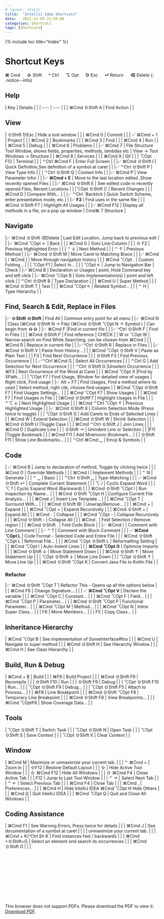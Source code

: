 ```yaml
---
# layout: static
title:  "IntelliJ Idea Shortcuts"
date:   2021-11-03 21:55:00
categories: Shortcuts
tags: [Shortcuts]
---
```


{% include toc title="Index" %}

# Shortcut Keys

**⌘** Cmd &emsp; **⇧** Shift &emsp; **^** Ctrl  &emsp; **⌥** Opt  &emsp; **⎋** Esc  &emsp; **↵** Return &emsp;  **⌫** Delete 
{: .notice--info}


## Help

| Key                              | Details                                                                     |                                   |
| :---                             | :---                                                                        |                                   |
| ⌘Cmd ⇧Shift A                    | Find Action                                                                 |                                   |

## View

| ⇧Shift ⎋Esc                         | Hide a tool window                                                          |                                   |
| ⌘Cmd   0                            | Commit                                                                      |                                   |
| ✅ ⌘Cmd  + 1                        | Project                                                                     |                                   |
| ⌘Cmd   2                            | Bookmarks                                                                   |                                   |
| ⌘Cmd   3                            | Find                                                                        |                                   |
| ⌘Cmd   4                            | Run                                                                         |                                   |
| ⌘Cmd   5                            | Debug                                                                       |                                   |
| ⌘Cmd   6                            | Problems                                                                    |                                   |
|✅  ⌘Cmd  7                          | File Structure Tool Window, shows fields, properties, methods, lambdas etc  | View -> Tool Windows -> Structure |
| ⌘Cmd   8                            | Services                                                                    |                                   |
| ⌘Cmd   9                            | Git                                                                         |                                   |
| ⌥Opt F12                            | Terminal                                                                    |                                   |
| ⌃Ctrl ⌘Cmd F                        | Enter Full Screen                                                           |                                   |
|✅ ⌘Cmd ⇧Shift  I                    | Quick Definition,See definition of a symbol at caret                       |                                   |
|✅ ⌃Ctrl ⇧Shift P                    | View Type Info                                                              |                                   |
| ⌃Ctrl ⇧Shift  Q                   | Context Info                                                                |                                   |
|✅ ⌘Cmd P                              | View Parameter Infor                                                        |                                   |
|✅ **⌘Cmd + E**                      |  Move to the last location edited ,Show recently opened Files               |                                   |
|✅ ⌘Cmd ⇧Shift  E                    | See edited code in recently opened Files, Recent Locations                   |                            |
|⌥Opt ⇧Shift  C                    |     Recent Changes                                                       |                                   |
| ⌘Cmd   D                            | Compare With…                                                               |                                   |
|✅ ⌃Ctrl `Backtick                   | Quick Switch Scheme, enter presentation mode, etc                         |                                   |
|✅ **F3**                            | Find uses in the same file                                                |                                   |
| ⌘Cmd ⇧Shift F7                      | Highlight All Usages                                                        |                                   |
|✅  ⌘Cmd  F12                           | Display all methods in a file, on a pop up window                       | Cmd⌘ 7 Structure                     |

## Navigate   

|✅ ⌘Cmd ⇧Shift ⌫Delete                | Last Edit Location, Jump back to previous edit                             |                                   |
|✅ ⌘Cmd ⌥Opt ←                         | Back                                                                        |                                   |
| ⌘Cmd   G                         | Goto Line:Column                                                            |                                   |
| ⇧   F2                           | Previous Highlighted Error                                                  |                                   |
| ⌃ ↓                              | Next Method                                                                 |                                   |
| ⌃ ↑                              | Previous Method                                                             |                                   |
|✅  ⌘Cmd ⇧Shift  M                | Move Caret to Matching Brace                                                |                                   |
|✅  ⌘Cmd [ / ⌘Cmd ]                  | Move through navigation history                                             |                                   |
| ⌘Cmd ⌥Opt .                      | Custom Folding…                                                             |                                   |
| ⌥Opt F1                          | Select In…                                                                  |                                   |
| ⌥Opt ↖                           | Jump to Navigation Bar                                                      |   Check                                |
|✅ ⌘Cmd B                         | Declaration or Usages                                  | point, Hold Command key and left click                  |
|✅  ⌘Cmd ⌥Opt B                   | Goto Implementation(s)                                                           |  point and left click            |
| ⌃Ctrl ⇧Shift B                    | Type Declaration                                                            |                                   |
| ⌘Cmd U                           | Super Method                                                                |                                   |
| ⌘Cmd ⇧Shift  T                   | Test                                                                        |                                   |
| ⌘Cmd ⌥Opt ↖                      | Related Symbol…                                                             |                                   |
| ⌃ H                              | Type Hierarchy                                                              |                                   |

## Find, Search & Edit, Replace in Files

|✅ **⇧Shift ⇧Shift**                | Find All                               | Common entry point for all menu                                 |
|✅ ⌘Cmd N                           | Class (⌘Cmd ⇧Shift N -> File) (⌘Cmd ⇧Shift ⌥Opt N -> Symbol )               | Can begin from  **⇧⇧**            |
|✅ ⌘Cmd F                             |Find in current file                                                       |                                   |
|✅ ^Ctrl ⇧Shift F                   | Find in Files                                                               |                                   |
| ⌘Cmd ⇧Shift F                      | Find reference                                                              |     CHECK                         |
| W or ⌥Opt W                        | Narrow search on Find While Searching, can be chosen from ⌘Cmd             |                                   |
| ⌘Cmd R                            | Replace in current file                                                      |                                   |
|✅ ^Ctrl ⇧Shift R                     | Replace in Files                                                          |                                   |
|✅ ⌘Cmd ⇧Shift V                    | Paste from History…                                                         |                                   |
| ⌘Cmd ⌥Opt ⇧Shift V               | Paste as Plain Text                                                         |                                   |
| F3                               | Find Next Occurrence                                                        |                                   |
| ⇧Shift F3                        | Find Previous Occurrence                                                    |                                   |
| ✅⌃Ctrl ⌘Cmd G                    | Select All Occurrences                                                        |                                   |
| ⌃Ctrl   G                        | Add Selection for Next Occurrence                                           |                                    |
| ⌃Ctrl ⇧Shift G                   |Unselect Occurrence                                                           |                                   |
| ⌘F3                              | Next Occurrence of the Word at Caret                                         |                                   |
| ⌘Cmd ⌥Opt X                        |Find by XPath…                                                                |                                   |
| ⌥Opt F7                          | Find Usage, Window for detailed view of usages                              | Right click, Find usage           |
|✅ Alt + F7                       | Find Usages, Find a method where its used                          | Select method, right clik, choose find usages  |
| ⌘Cmd ⌥Opt ⇧Shift F7               | Find Usages Settings…                                                       |                                   |
| ⌘Cmd ⌥Opt F7                      | Show Usages                                                                 |                                   |
| ⌘Cmd   F7                        | Find Usages in File                                                         |                                   |
|⌘Cmd ⇧ShiftF7                     | Highlight Usages in File                                                   |                                     |
|⌃⌥ ↓                              | Next Highlighted Usage                                                      |                                    |
| ⌘Cmd ⌃Ctrl ⌥Opt ↑                | Previous Highlighted Usage                                                  |                                   |
|✅ ⌘Cmd ⇧Shift 8                   | Column Selection Mode (Press twice to toggle)                            |                                   |
| ⌥Opt ⇧Shift  G                   | Add Carets to Ends of Selected Lines                                        |                                   |
| ⌘Cmd   W                         | Extend Selection                                                            |                                   |
|⌘Cmd ⇧Shift  W                    | Shrink Selection                                                           |                                    |
|⌘Cmd ⇧Shift  U                    |Toggle Case                                                                 |                                   |
| ⌘Cmd  ⌃Ctrl ⇧Shift J             | Join Lines                                                                 |                                   |
| ⌘Cmd   D                         | Duplicate Line                                                              |                                   |
| ⇧Shift ⇥                         | Unindent Line or Selection                                                 |                                         |
|F11                               |Toggle Bookmark                                                              |                                     |
| ⌘Cmd F11                         | Add Mnemonic Bookmark...                                                    |                                   |
| ⇧Shift F11                       | Show Line Bookmarks...                                                      |                                   |
| ⌃Ctrl ⌘Cmd ␣                     | Emoji & Symbols                                                             |                                   |


## Code  

| ✅ ⌘Cmd B                        | Jump to declaration of method, Toggle by clicking twice                     |                                   |
| ⌘Cmd O                           | Override Methods                                                           |                                   |
| ⌘Cmd I                           | Implement Methods                                                         |                                   |
| ⌃ N                              | Generate                                                                   |                                   |
| ⌃ ␣                              | Basic                                                                       |                                   |
| ⌃Ctrl ⇧Shift ␣                   | Type-Matching                                                               |                                   |
| ✅ ⌘Cmd ⇧Shift  ↩                   | Complete Current Statement                                                  |                                   |
| ⌥ /                              | Cyclic Expand Word                                                          |                                   |
| ⌥ ?                              | Cyclic Expand Word (Backward)                                               |                                   |
| ⌘Cmd ⇧Shift ⌥Opt I               | Run Inspection by Name…                                                     |                                   |
| ⌘Cmd ⇧Shift ⌥Opt H               | Configure Current File Analysis…                                            |                                   |
| ⌘Cmd J                           | Insert Live Template…                                                       |                                   |
| ⌘Cmd ⌥Opt T                      | Surround With…                                                              |                                   |
| ⌘Cmd ⇧Shift ⌦                    | Unwrap/Remove…                                                              |                                   |
| ⌘Cmd +                           | Expand                                                                      |                                   |
| ⌘Cmd ⌥Opt +                      | Expand Recursively                                                          |                                   |
| ⌘Cmd ⇧Shift +                    | Expand All                                                                  |                                   |
| ⌘Cmd -                           | Collapse                                                                    |                                   |
| ⌘Cmd ⌥Opt -                      | Collapse Recursively                                                        |                                   |
| ⌘Cmd ⇧Shift -                    | Collapse All                                                                |                                   |
| ⌘Cmd .                           | Fold Selection / Remove region                                              |                                   |
| ⌘Cmd ⇧Shift .                    | Fold Code Block                                                             |                                   |
|✅  ⌘Cmd /                           | Comment with Line Comment                                                   |                                   |
|✅  ⌃ ?                              | Comment with Block Comment                                                  |                                   |
| ✅ **⌘Cmd  ⌥Opt L**                 | Code Format - Selected Code and Entire File                                 |                                   |
| ⌘Cmd ⇧Shift ⌥Opt L               | Reformat File…                                                              |                                   |
| ⌘Cmd  ⌥Opt  ⇧Shift L             | Reformatting Setting                                                        |                                   |
| ⌘Cmd ⌥Opt I                      | Auto-Indent Lines                                                           |                                   |
| **⌘Cmd ⌥Opt O**                  | Optimize Imports                                                            |                                   |
| ⌘Cmd ⇧Shift ↓                    | Move Statement Down                                                         |                                   |
| ⌘Cmd ⇧Shift ↑                    | Move Statement Up                                                           |                                   |
| ⌥Opt ⇧Shift  ↓                   | Move Line Down                                                              |                                   |
| ⌥Opt ⇧Shift  ↑                   | Move Line Up                                                                |                                   |
| ⌘Cmd ⇧Shift ⌥Opt K               | Convert Java File to Kotlin File                                            |                                   |

### Refactor     

|✅  ⌘Cmd ⇧Shift ⌥Opt T             | Refactor This - Opens up all the options below                            |                                   |
| ⌘Cmd F6                          | Change Signature…                                                           |                                   |
| ✅ **⌘Cmd ⌥Opt V**                | Declare the variable                                                           |                                   |
| ⌘Cmd ⌥Opt C                      | Constant…                                                                   |                                   |
| ⌘Cmd ⌥Opt F                      | Field…                                                                      |                                   |
| ⌘Cmd ⌥Opt P                      | Parameter…                                                                  |                                   |
| ⌘Cmd ⇧Shift ⌥Opt P               | Functional Parameter…                                                       |                                   |
| ⌘Cmd ⌥Opt M                      | Method…                                                                     |                                   |
| ⌘Cmd ⌥Opt N                      | Inline Super Class…                                                         |                                   |
| F6                               | Move Members…                                                               |                                   |
| F5                               | Copy Class…                                                                 |                                   |

## Inheritance Hierarchy  

| ⌘Cmd ⌥Opt B                      | See implementation of SomeInterface#foo                                     |                                   |
| ⌘Cmd U                           | Navigate to super method                                                    |                                   |
| ⌘Cmd  ⇧Shift H                   | See Hierarchy Window                                                        |                                   |
| ⌘Cmd H                           | See Class Hierarchy                                                         |                                   |

## Build, Run & Debug  

| ⌘Cmd  + B                        | Build                                                                       |                                   |
| ⌘F9                              | Build Project                                                               |                                   |
| ⌘Cmd ⇧Shift F9                   | Recompile                                                                   |                                   |
| ⇧Shift F10                             | Run                                                     |                                   |
| ⇧Shift F9                              | Debug                                                    |                                   |
| ⌥Opt ⇧Shift F10                  | Run…                                                                        |                                   |
| ⌥Opt ⇧Shift F9                   | Debug…                                                                      |                                   |
| ⌥Opt ⇧Shift F5                   | Attach to Process…                                                          |                                   |
| ⌘F8                              | Line Breakpoint                                                             |                                   |
| ⌘Cmd ⇧Shift ⌥Opt F8              | Temporary Line Breakpoint                                                   |                                   |
| ⌘Cmd ⇧Shift F8                   | View Breakpoints…                                                           |                                   |
| ⌘Cmd ⌥OptF6                      | Show Coverage Data...                                                       |                                   |

## Tools  

| ⌥Opt ⇧Shift  T                   | Switch Task                                                                 |                                   |
| ⌥Opt ⇧Shift  N                   | Open Task                                                                   |                                   |
| ⌥Opt ⇧Shift  S                   | Save Context                                                                |                                   |
| ⌥Opt ⇧Shift  X                   | Clear Context                                                               |                                   |

## Window   

| ⌘Cmd M                           | Maximize or unmaximize your current tab.                                    |                                   |
| ⌃ ⌘Cmd =                            | Zoom In                                                                     |                                   |
| ⇧F12                             | Restore Default Layout                                                      |                                   |
| ⇧                                | Hide Active Tool Window                                                     |                                   |
| ⇧ ⌘Cmd F12                          | Hide All Windows                                                            |                                   |
| ⇧ ⌘Cmd F4                           | Close Active Tab                                                            |                                   |
| F12                              | Jump to Last Tool Window                                                    |                                   |
| ⌃ →                              | Select Next Tab                                                             |                                   |
| ⌃ ←                              | Select Previous Tab                                                         |                                   |
| ⌘Cmd F4                             | Close Tab                                                                   |                                   |
| ⌘Cmd   ,                            | Preferences…                                                                |                                   |
| ⌘Cmd   H                            | Hide IntelliJ IDEA ⌘Cmd ⌥Opt H Hide Others                                  |                                   |
| ⌘Cmd   Q                            | Quit IntelliJ IDEA                                                          |                                   |
| ⌘Cmd ⌥Opt Q                      | Quit and Close All Windows                                                  |                                   |


## Coding Assistance  

| ⌘Cmd F1                          | See Warning Errors, Press twice for details                                 |                                   |
| ⌘Cmd J                           | See documentation of a symbol at caret                                      |                                   |
|                                  | unmaximize your current tab.                                                |                                   |
| ⌘Cmd + K/^Ctrl Sh K              | Find instances fwd / backwards                                              |                                   |
| ⌘Cmd  +⇧Shift+G                  | Select an element and search its occurrences                                |                                   |
| ⌘Cmd  ⇧Shift O                   |                                                                             |                                   |


<object data="https://github.com/nitinkc/nitinkc.github.io/blob/main/assets/media/IntelliJ_Idea_shortcuts.pdf" type="application/pdf" width="700px" height="700px">
    <embed src="https://github.com/nitinkc/nitinkc.github.io/blob/main/assets/media/IntelliJ_Idea_shortcuts.pdf">
        <p>This browser does not support PDFs. Please download the PDF to view it: <a href="https://github.com/nitinkc/nitinkc.github.io/blob/main/assets/media/IntelliJ_Idea_shortcuts.pdf">Download PDF</a>.</p>
    </embed>
</object>


<!-- <table>
  <tr>
    <th>Key Combination</th>
    <th>Details</th>
  </tr>
{% for individual_shortcut in site.data.shortcuts %}
  <tr>
    <td> {{ individual_shortcut.keys }} </td>
    <td> {{ individual_shortcut.shortcut }} </td>
  </tr>
{% endfor %}

</table> -->

<!-- <ul>
{% for shortcut in site.data.shortcuts %}
  <li>
      {{ shortcut.keys }}
      {{ shortcut.shortcut }}
  </li>
{% endfor %}
</ul> -->